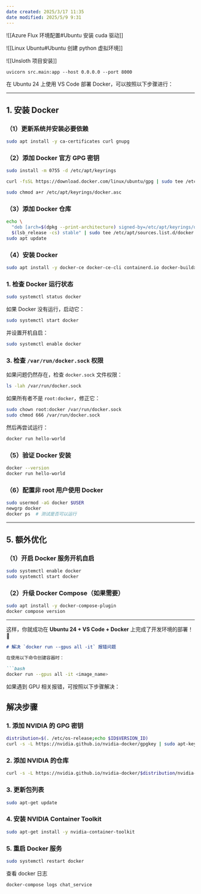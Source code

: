 ```yaml
---
date created: 2025/3/17 11:35
date modified: 2025/5/9 9:31
---
```


![[Azure Flux 环境配置#Ubuntu 安装 cuda 驱动]]

![[Linux Ubuntu#Ubuntu 创建 python 虚拟环境]]

![[Unsloth 项目安装]]

```shell
uvicorn src.main:app --host 0.0.0.0 --port 8000
```

在 Ubuntu 24 上使用 VS Code 部署 Docker，可以按照以下步骤进行：

---

## **1. 安装 Docker**

### **（1）更新系统并安装必要依赖**

```bash
sudo apt install -y ca-certificates curl gnupg
```

### **（2）添加 Docker 官方 GPG 密钥**

```bash
sudo install -m 0755 -d /etc/apt/keyrings

curl -fsSL https://download.docker.com/linux/ubuntu/gpg | sudo tee /etc/apt/keyrings/docker.asc > /dev/null

sudo chmod a+r /etc/apt/keyrings/docker.asc
```

### **（3）添加 Docker 仓库**

```bash
echo \
  "deb [arch=$(dpkg --print-architecture) signed-by=/etc/apt/keyrings/docker.asc] https://download.docker.com/linux/ubuntu \
  $(lsb_release -cs) stable" | sudo tee /etc/apt/sources.list.d/docker.list > /dev/null
sudo apt update
```

### **（4）安装 Docker**

```bash
sudo apt install -y docker-ce docker-ce-cli containerd.io docker-buildx-plugin docker-compose-plugin
```

### **1. 检查 Docker 运行状态**

```bash
sudo systemctl status docker
```

如果 Docker 没有运行，启动它：

```bash
sudo systemctl start docker
```

并设置开机自启：

```bash
sudo systemctl enable docker
```

### **3. 检查 `/var/run/docker.sock` 权限**

如果问题仍然存在，检查 `docker.sock` 文件权限：

```bash
ls -lah /var/run/docker.sock
```

如果所有者不是 `root:docker`，修正它：

```bash
sudo chown root:docker /var/run/docker.sock
sudo chmod 666 /var/run/docker.sock
```

然后再尝试运行：

```bash
docker run hello-world
```

### **（5）验证 Docker 安装**

```bash
docker --version
docker run hello-world
```

### **（6）配置非 root 用户使用 Docker**

```bash
sudo usermod -aG docker $USER
newgrp docker
docker ps  # 测试是否可以运行
```

---

## **5. 额外优化**

### **（1）开启 Docker 服务开机自启**

```bash
sudo systemctl enable docker
sudo systemctl start docker
```

### **（2）升级 Docker Compose（如果需要）**

```bash
sudo apt install -y docker-compose-plugin
docker compose version
```

---

这样，你就成功在 **Ubuntu 24 + VS Code + Docker** 上完成了开发环境的部署！ 🚀

````markdown
# 解决 `docker run --gpus all -it` 报错问题

在使用以下命令创建容器时：

```bash
docker run --gpus all -it <image_name>
````

如果遇到 GPU 相关报错，可按照以下步骤解决：

## 解决步骤

### 1. 添加 NVIDIA 的 GPG 密钥

```bash
distribution=$(. /etc/os-release;echo $ID$VERSION_ID)
curl -s -L https://nvidia.github.io/nvidia-docker/gpgkey | sudo apt-key add -
```

### 2. 添加 NVIDIA 的仓库

```bash
curl -s -L https://nvidia.github.io/nvidia-docker/$distribution/nvidia-docker.list | sudo tee /etc/apt/sources.list.d/nvidia-docker.list
```

### 3. 更新包列表

```bash
sudo apt-get update
```

### 4. 安装 NVIDIA Container Toolkit

```bash
sudo apt-get install -y nvidia-container-toolkit
```

### 5. 重启 Docker 服务

```bash
sudo systemctl restart docker
```

查看 docker 日志

```shell
docker-compose logs chat_service
```